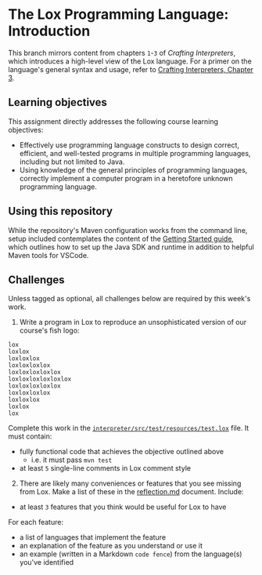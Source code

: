 # The Lox Programming Language: Introduction

This branch mirrors content from chapters `1`-`3` of _Crafting Interpreters_, which introduces a
high-level view of the Lox language. For a primer on the language's general syntax and usage, refer
to [Crafting Interpreters, Chapter 3](https://www.craftinginterpreters.com/the-lox-language.html).

## Learning objectives

This assignment directly addresses the following course learning objectives:

* Effectively use programming language constructs to design correct, efficient, and well-tested programs in multiple programming languages, including but not limited to Java.
* Using knowledge of the general principles of programming languages, correctly implement a computer program in a heretofore unknown programming language.

## Using this repository

While the repository's Maven configuration works from the command line, setup included contemplates
the content of the [Getting Started guide](wiki/Getting-Started), which outlines how to set
up the Java SDK and runtime in addition to helpful Maven tools for VSCode.

## Challenges

Unless tagged as optional, all challenges below are required by this week's work.

1. Write a program in Lox to reproduce an unsophisticated version of our course's fish logo:

```
lox
loxlox
loxloxlox
loxloxloxlox
loxloxloxloxlox
loxloxloxloxloxlox
loxloxloxloxlox
loxloxloxlox
loxloxlox
loxlox
lox
```

Complete this work in the [`interpreter/src/test/resources/test.lox`](interpreter/src/test/resources/test.lox) 
file. It must contain:

* fully functional code that achieves the objective outlined above
  * i.e. it must pass `mvn test`
* at least `5` single-line comments in Lox comment style

2. There are likely many conveniences or features that you see missing from Lox. Make
a list of these in the [reflection.md](docs/reflection.md) document. Include:

* at least `3` features that you think would be useful for Lox to have

For each feature:

* a list of languages that implement the feature
* an explanation of the feature as you understand or use it
* an example (written in a Markdown `code fence`) from the language(s) you've identified
